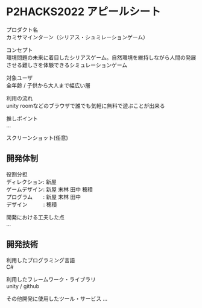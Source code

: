 # P2HACKS2022 アピールシート 

プロダクト名  
カミサマインターン（シリアス・シュミレーションゲーム）

コンセプト  
環境問題の未来に着目したシリアスゲーム。自然環境を維持しながら人間の発展させる難しさを体験できるシミュレーションゲーム

対象ユーザ  
全年齢 / 子供から大人まで幅広い層

利用の流れ  
unity roomなどのブラウザで誰でも気軽に無料で遊ぶことが出来る

推しポイント  
...  

スクリーンショット(任意)  

## 開発体制  

役割分担  
ディレクション: 新屋  
ゲームデザイン: 新屋 末林 田中 穂積  
プログラム　　: 新屋 末林 田中  
デザイン　　　: 穂積  

開発における工夫した点  
...  

## 開発技術 

利用したプログラミング言語  
C#  

利用したフレームワーク・ライブラリ  
unity / github

その他開発に使用したツール・サービス
...  

